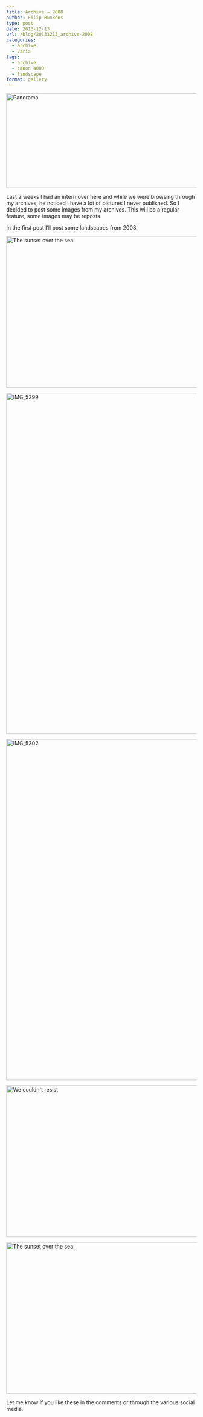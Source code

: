 ```yaml
---
title: Archive – 2008
author: Filip Bunkens
type: post
date: 2013-12-13
url: /blog/20131213_archive-2008
categories:
  - archive
  - Varia
tags:
  - archive
  - canon 400D
  - landscape
format: gallery
---
```

[<img src="/wp-content/uploads/2013/12/IMG_9422-600x250.jpg" alt="Panorama" width="600" height="250" class="alignnone size-large wp-image-950" />][1]

Last 2 weeks I had an intern over here and while we were browsing through my archives, he noticed I have a lot of pictures I never published. So I decided to post some images from my archives. This will be a regular feature, some images may be reposts.

In the first post I&#8217;ll post some landscapes from 2008.

[<img src="/wp-content/uploads/2013/12/IMG_1793-600x400.jpg" alt="The sunset over the sea." width="600" height="400" class="alignnone size-large wp-image-946" />][2]

[<img src="/wp-content/uploads/2013/12/IMG_5299-600x900.jpg" alt="IMG_5299" width="600" height="900" class="alignnone size-large wp-image-947" />][3]

[<img src="/wp-content/uploads/2013/12/IMG_5302-600x900.jpg" alt="IMG_5302" width="600" height="900" class="alignnone size-large wp-image-948" />][4]

[<img src="/wp-content/uploads/2013/12/IMG_9210-600x400.jpg" alt="We couldn&#039;t resist" width="600" height="400" class="alignnone size-large wp-image-949" />][5]

[<img src="/wp-content/uploads/2013/12/IMG_1765-600x400.jpg" alt="The sunset over the sea." width="600" height="400" class="alignnone size-large wp-image-945" />][6]

Let me know if you like these in the comments or through the various social media.

 [1]: /wp-content/uploads/2013/12/IMG_9422.jpg
 [2]: /wp-content/uploads/2013/12/IMG_1793.jpg
 [3]: /wp-content/uploads/2013/12/IMG_5299.jpg
 [4]: /wp-content/uploads/2013/12/IMG_5302.jpg
 [5]: /wp-content/uploads/2013/12/IMG_9210.jpg
 [6]: /wp-content/uploads/2013/12/IMG_1765.jpg